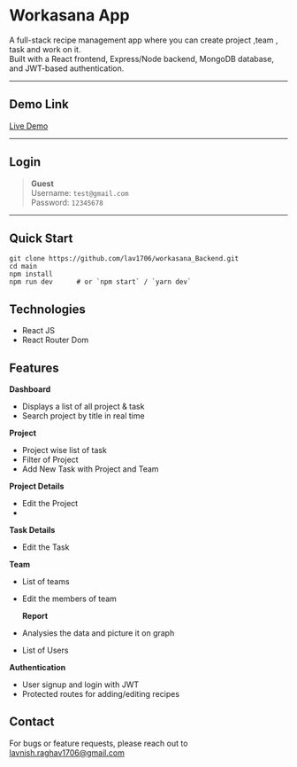 # Workasana App

A full-stack recipe management app where you can create project ,team , task and work on it.  
Built with a React frontend, Express/Node backend, MongoDB database, and JWT-based authentication.

---

## Demo Link

[Live Demo](https://stunning-figolla-da6116.netlify.app/)  

---

## Login

> **Guest**  
> Username: `test@gmail.com`  
> Password: `12345678`

---

## Quick Start

```
git clone https://github.com/lav1706/workasana_Backend.git
cd main
npm install
npm run dev      # or `npm start` / `yarn dev`
```

## Technologies
- React JS
- React Router Dom


## Features
**Dashboard**
- Displays a list of all project & task
- Search project by title in real time

**Project**
- Project wise list of task
- Filter of Project
- Add New Task with Project and Team

**Project Details**
- Edit the Project
- 
**Task Details**
- Edit the Task

**Team**
- List of teams
- Edit the members of team

  **Report**
- Analysies the data and picture it on graph
- List of Users

**Authentication**
- User signup and login with JWT
- Protected routes for adding/editing recipes


## Contact
For bugs or feature requests, please reach out to lavnish.raghav1706@gmail.com
